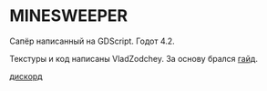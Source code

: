 # MINESWEEPER

Сапёр написанный на GDScript. Годот 4.2.

Текстуры и код написаны VladZodchey. За основу брался [гайд](https://www.youtube.com/watch?v=dRmL1KRVl-o).

[дискорд](https://discord.gg/nvYFHWRGQG)
